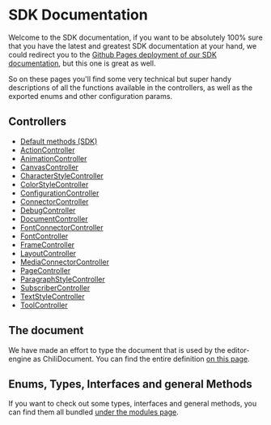# SDK Documentation

Welcome to the SDK documentation, if you want to be absolutely 100% sure that you have the latest and greatest SDK documentation at your hand, we could redirect you to the [Github Pages deployment of our SDK documentation](https://chili-publish.github.io/studio-sdk/index.html), but this one is great as well.

So on these pages you'll find some very technical but super handy descriptions of all the functions available in the controllers, as well as the exported enums and other configuration params.

## Controllers

-   [Default methods (SDK)](classes/index.SDK.html)
-   [ActionController](classes/controllers_ActionController.ActionController.html)
-   [AnimationController](classes/controllers_AnimationController.AnimationController.html)
-   [CanvasController](classes/controllers_CanvasController.CanvasController.html)
-   [CharacterStyleController](classes/controllers_CharacterStyleController.CharacterStyleController.html)
-   [ColorStyleController](classes/controllers_ColorStyleController.ColorStyleController.html)
-   [ConfigurationController](classes/controllers_ConfigurationController.ConfigurationController.html)
-   [ConnectorController](classes/controllers_ConnectorController.ConnectorController.html)
-   [DebugController](classes/controllers_DebugController.DebugController.html)
-   [DocumentController](classes/controllers_DocumentController.DocumentController.html)
-   [FontConnectorController](classes/controllers_FontConnectorController.FontConnectorController.html)
-   [FontController](classes/controllers_FontController.FontController.html)
-   [FrameController](classes/controllers_FrameController.FrameController.html)
-   [LayoutController](classes/controllers_LayoutController.LayoutController.html)
-   [MediaConnectorController](classes/controllers_MediaConnectorController.MediaConnectorController.html)
-   [PageController](classes/controllers_PageController.PageController.html)
-   [ParagraphStyleController](classes/controllers_ParagraphStyleController.ParagraphStyleController.html)
-   [SubscriberController](classes/controllers_SubscriberController.SubscriberController.html)
-   [TextStyleController](classes/controllers_TextStyleController.TextStyleController.html)
-   [ToolController](classes/controllers_ToolController.ToolController.html)

## The document

We have made an effort to type the document that is used by the editor-engine as ChiliDocument.
You can find the entire definition [on this page](interfaces/types_DocumentTypes.ChiliDocument.html).

## Enums, Types, Interfaces and general Methods

If you want to check out some types, interfaces and general methods, you can find them all bundled [under the modules page](modules).
